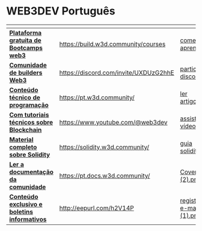 # WEB3DEV Português

<table data-view="cards"><thead><tr><th></th><th data-hidden data-card-target data-type="content-ref"></th><th data-hidden data-card-cover data-type="files"></th></tr></thead><tbody><tr><td><a href="https://build.w3d.community/courses"><strong>Plataforma gratuita de Bootcamps web3</strong></a></td><td><a href="https://build.w3d.community/courses">https://build.w3d.community/courses</a></td><td><a href="../.gitbook/assets/começar a aprender.png">começar a aprender.png</a></td></tr><tr><td><a href="https://discord.com/invite/UXDUzG2hhE"><strong>Comunidade de builders Web3</strong></a></td><td><a href="https://discord.com/invite/UXDUzG2hhE">https://discord.com/invite/UXDUzG2hhE</a></td><td><a href="../.gitbook/assets/participe do discord.png">participe do discord.png</a></td></tr><tr><td><a href="https://pt.w3d.community"><strong>Conteúdo técnico de programação</strong></a></td><td><a href="https://pt.w3d.community/">https://pt.w3d.community/</a></td><td><a href="../.gitbook/assets/ler artigos.png">ler artigos.png</a></td></tr><tr><td><a href="https://www.youtube.com/@web3dev"><strong>Com tutoriais técnicos sobre Blockchain</strong> </a></td><td><a href="https://www.youtube.com/@web3dev">https://www.youtube.com/@web3dev</a></td><td><a href="../.gitbook/assets/assistir aos vídeos.png">assistir aos vídeos.png</a></td></tr><tr><td><a href="https://solidity.w3d.community"><strong>Material completo sobre Solidity</strong></a></td><td><a href="https://solidity.w3d.community/">https://solidity.w3d.community/</a></td><td><a href="../.gitbook/assets/guia solidity.png">guia solidity.png</a></td></tr><tr><td><a href="https://pt.docs.w3d.community"><strong>Ler a documentação da comunidade</strong></a></td><td><a href="https://pt.docs.w3d.community/">https://pt.docs.w3d.community/</a></td><td><a href="../.gitbook/assets/Cover Link  (2).png">Cover Link  (2).png</a></td></tr><tr><td><a href="http://eepurl.com/h2V14P"><strong>Conteúdo exclusivo e boletins informativos</strong></a></td><td><a href="http://eepurl.com/h2V14P">http://eepurl.com/h2V14P</a></td><td><a href="../.gitbook/assets/registre seu e-mail (1).png">registre seu e-mail (1).png</a></td></tr></tbody></table>
